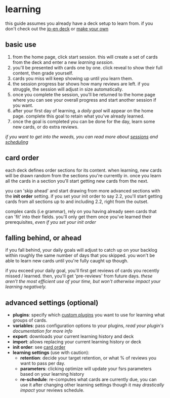 # learning

this guide assumes you already have a deck setup to learn from. if you don't check out the [jp-en deck](./en-jp-quickstart.md) or [make your own](./deck-creation.md)

## basic use

1.  from the home page, click start session. this will create a set of cards from the deck and enter a new _learning session_.
2.  you'll be presented with cards one by one. click reveal to show their full content, then grade yourself.
3.  cards you miss will keep showing up until you learn them.
4.  the session progress bar shows how many reviews are left. if you struggle, the session will adjust in size automatically.
5.  once you complete the session, you'll be returned to the home page where you can see your overall progress and start another session if you want.
6.  after your first day of learning, a _daily goal_ will appear on the home page. complete this goal to retain what you've already learned.
7.  once the goal is completed you can be done for the day, learn some new cards, or do extra reviews.

_if you want to get into the weeds, you can read more about [sessions](./overview.md#sessions) and [scheduling](./overview.md/#scheduling)_

## card order

each deck defines order sections for its content. when learning, new cards will be drawn random from the sections you're currently in. once you learn all the cards in a section you'll start getting new cards from the next.

you can 'skip ahead' and start drawing from more advanced sections with the **init order** setting. if you set your init order to say 2.2, you'll start getting cards from all sections up to and including 2.2, right from the outset.

complex cards (i.e grammar), rely on you having already seen cards that can 'fit' into their fields. you'll only get them once you've learned their prerequisites, _even if you set your init order_

## falling behind, or ahead

if you fall behind, your daily goals will adjust to catch up on your backlog within roughly the same number of days that you skipped. you won't be able to learn new cards until you're fully caught up though.

if you exceed your daily goal, you'll first get reviews of cards you recently missed / learned. then, you'll get 'pre-reviews' from future days. _these aren't the most efficient use of your time, but won't otherwise impact your learning negatively._

## advanced settings (optional)

- **plugins**: specify which [custom plugins](./plugins.md) you want to use for learning what groups of cards.
- **variables**: pass configuration options to your plugins, _read your plugin's documentation for more info_
- **export**: downloads your current learning history and deck
- **import**: allows replacing your current learning history or deck
- **init order**: see [card order](#card-order)
- **learning settings** (use with caution):
  - **retention**: decide your target retention, or what % of reviews you want to pass per day.
  - **parameters**: clicking optimize will update your fsrs parameters based on your learning history
  - **re-schedule**: re-computes what cards are currently due, you can use it after changing other learning settings though it may _drastically impact_ your reviews schedule.
